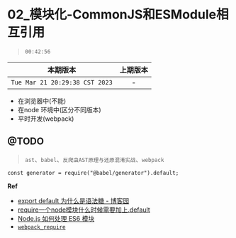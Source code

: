 # 02_模块化-CommonJS和ESModule相互引用

> `00:42:56`

|本期版本|上期版本
|:---:|:---:
`Tue Mar 21 20:29:38 CST 2023` | -


* 在浏览器中(不能)
* 在node 环境中(区分不同版本)
* 平时开发(webpack)


## @TODO

> `ast`、`babel`、`反爬虫AST原理与还原混淆实战`、`webpack`

```
const generator = require("@babel/generator").default;
```

**Ref**

* [export default 为什么是语法糖 - 博客园](https://www.cnblogs.com/cangqinglang/p/10445256.html)
* [require一个node模块什么时候需要加上.default](https://www.cnblogs.com/PeunZhang/p/12736940.html)
* [Node.js 如何处理 ES6 模块](https://www.ruanyifeng.com/blog/2020/08/how-nodejs-use-es6-module.html)
* [`webpack_require`]()